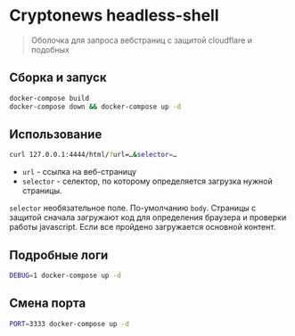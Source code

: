# Cryptonews headless-shell

> Оболочка для запроса вебстраниц с защитой cloudflare и подобных

## Сборка и запуск
```bash
docker-compose build
docker-compose down && docker-compose up -d
```

## Использование
```bash
curl 127.0.0.1:4444/html/?url=…&selector=…
```
- `url` - ссылка на веб-страницу
- `selector` - селектор, по которому определяется загрузка нужной страницы.

`selector` необязательное поле. По-умолчанию `body`.
Страницы с защитой сначала загружают код для определения браузера и проверки работы javascript.
Если все пройдено загружается основной контент.

## Подробные логи
```bash
DEBUG=1 docker-compose up -d
```

## Смена порта
```bash
PORT=3333 docker-compose up -d
```